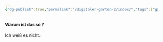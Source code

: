 ```yaml
---
{"dg-publish":true,"permalink":"/digitaler-garten-2/index/","tags":["gardenEntry"]}
---
```


#### Warum ist das so ?
Ich weiß es nicht.